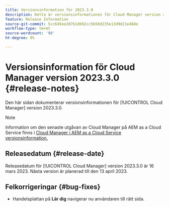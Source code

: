 ```yaml
---
title: Versionsinformation för 2023.3.0
description: Detta är versionsinformationen för Cloud Manager version 2023.3.0.
feature: Release Information
source-git-commit: 5cc645ee28761d692cc5b50d235e13d9d21e468e
workflow-type: tm+mt
source-wordcount: '98'
ht-degree: 0%

---
```



# Versionsinformation för Cloud Manager version 2023.3.0 {#release-notes}

Den här sidan dokumenterar versionsinformationen för [!UICONTROL Cloud Manager] version 2023.3.0.

>[!NOTE]
>
>Information om den senaste utgåvan av Cloud Manager på AEM as a Cloud Service finns i [Cloud Manager i AEM as a Cloud Service versionsinformation.](https://experienceleague.adobe.com/docs/experience-manager-cloud-service/content/implementing/using-cloud-manager/release-notes-cloud-manager/release-notes-cm-current.html)

## Releasedatum {#release-date}

Releasedatum för [!UICONTROL Cloud Manager] version 2023.3.0 är 16 mars 2023. Nästa version är planerad till den 13 april 2023.

## Felkorrigeringar {#bug-fixes}

* Handelsplattan på **Lär dig** navigerar nu användaren till rätt sida.
